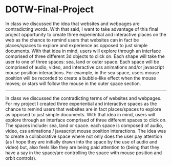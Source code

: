 # DOTW-Final-Project
In class we discussed the idea that websites and webpages are contradicting words. With that said, I want to take advantage of this final project opportunity to create three experiential and interactive places on the web as the chance to remind users that websites can in fact be places/spaces to explore and experience as opposed to just simple documents. With that idea in mind, users will explore through an interface comprised of three different 3d objects to click on. Each shape will take the user to one of three spaces: sea, land or outer space. Each space will be comprised of audio, video, and interactive css animations and/or javascript mouse position interactions.
For example, in the sea space, users mouse position will be recorded to create a bubble-like effect when the mouse moves; or stars will follow the mouse in the outer space section.

_____
In class we discussed the contradicting terms of websites and webpages. For my project I created three experiential and interactive spaces as the chance to remind users that websites are in fact places/spaces to explore as opposed to just simple documents. With that idea in mind, users will explore through an interface comprised of three different spaces to click on. The spaces include: sea, land or space. 
each space is  composed of audio, video, css animations / javascript mouse position interactions.
The idea was to create a collaborative space where not only does the user pay attention (as I hope they are initially drawn into the space by the use of audio and video) but, also feels like they are being paid attention to (being that they have a say in the space/are controlling the space with mouse position and orbit controls).
